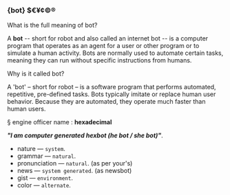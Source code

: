 ### {bot} $€¥¢©®

What is the full meaning of bot?

A **bot** -- short for robot and also called an internet bot -- is a computer program that operates as an agent for a user or other program or to simulate a human activity. Bots are normally used to automate certain tasks, meaning they can run without specific instructions from humans.

Why is it called bot?

A 'bot' – short for robot – is a software program that performs automated, repetitive, pre-defined tasks. Bots typically imitate or replace human user behavior. Because they are automated, they operate much faster than human users.

§ engine officer name : **hexadecimal**

_**"I am computer generated hexbot (he bot / she bot)"**_.

- nature — `system`.
- grammar — `natural`.
- pronunciation — `natural`. (as per your's)
- news — `system generated`. (as newsbot)
- gist — `environment`.
- color — `alternate`.
